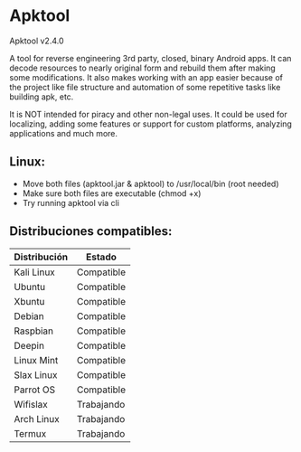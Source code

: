 # Apktool
Apktool v2.4.0 

A tool for reverse engineering 3rd party, closed, binary Android apps. It can decode resources to nearly original form and rebuild them after making some modifications. It also makes working with an app easier because of the project like file structure and automation of some repetitive tasks like building apk, etc.

It is NOT intended for piracy and other non-legal uses. It could be used for localizing, adding some features or support for custom platforms, analyzing applications and much more.

## Linux:
* Move both files (apktool.jar & apktool) to /usr/local/bin (root needed)
* Make sure both files are executable (chmod +x)
* Try running apktool via cli

## Distribuciones compatibles:

| Distribución | Estado     |
|--------------|------------|
| Kali Linux   | Compatible |
| Ubuntu       | Compatible |
| Xbuntu       | Compatible |
| Debian       | Compatible |
| Raspbian     | Compatible |
| Deepin       | Compatible |
| Linux Mint   | Compatible |
| Slax Linux   | Compatible |
| Parrot OS    | Compatible |
| Wifislax     | Trabajando |
| Arch Linux   | Trabajando |
| Termux       | Trabajando |
